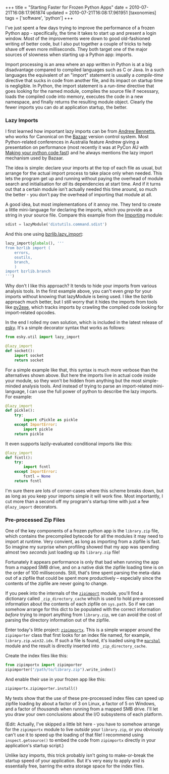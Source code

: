 +++
title = "Starting Faster for Frozen Python Apps"
date = 2010-07-21T16:08:17.961874
updated = 2010-07-21T16:08:17.961951
[taxonomies]
tags = ['software', 'python']
+++

I've just spent a few days trying to improve the performance of a frozen Python app - specifically, the time it takes to start up and present a login window.  Most of the improvements were down to good old-fashioned writing of better code, but I also put together a couple of tricks to help shave off even more milliseconds.  They both target one of the major sources of slowness when starting up a Python app: imports.

<!-- more -->

Import processing is an area where an app written in Python is at a big disadvantage compared to compiled languages such as C or Java.  In a such languages the equivalent of an "import" statement is usually a *compile-time* directive that sucks in code from another file, and its impact on startup time is negligible.  In Python, the import statement is a *run-time* directive that goes looking for the named module, compiles the source file if necessary, loads the compiled code into memory, executes the code in a new namespace, and finally returns the resulting module object.  Clearly the fewer imports you can do at application startup, the better.


### Lazy Imports

I first learned how important lazy imports can be from [Andrew Bennetts](http://bemusement.org/), who works for Canonical on the [Bazaar](http://bazaar.canonical.com) version control system.  Most Python-related conferences in Australia feature Andrew giving a presentation on performance (most recently it was at PyCon AU with [Making your python code fast](http://pyconau.blip.tv/file/3838190/)) and he always mentions the lazy import mechanism used by Bazaar.

The idea is simple:  declare your imports at the top of each file as usual, but arrange for the actual import process to take place only when needed.  This lets the program get up and running without paying the overhead of module search and initialisation for *all* its dependencies at start time.  And if it turns out that a certain module isn't actually needed this time around, so much the better - you don't pay the overhead of importing that module at all.

A good idea, but most implementations of it annoy me.  They tend to create a little mini-language for declaring the imports, which you provide as a string in your source file.  Compare this example from the [Importing](http://peak.telecommunity.com/DevCenter/Importing) module:

```python 
sdist = lazyModule('distutils.command.sdist')
```

And this one using [bzrlib.lazy_import](http://people.canonical.com/~mwh/bzrlibapi/bzrlib.lazy_import.html):

```python 
lazy_import(globals(), '''
from bzrlib import (
    errors,
    osutils,
    branch,
    )
import bzrlib.branch
''')
```

Why don't I like this approach?  It tends to hide your imports from various analysis tools.  In the first example above, you can't even *grep* for your imports without knowing that lazyModule is being used.  I like the bzrlib approach much better, but I still worry that it hides the imports from tools like [py2exe](http://www.py2exe.org/), which tracks imports by crawling the compiled code looking for import-related opcodes.

In the end I rolled my own solution, which is included in the latest release of [esky](http://pypi.python.org/pypi/esky/).  It's a simple decorator syntax that works as follows:

```python 
from esky.util import lazy_import

@lazy_import
def socket():
    import socket
    return socket
```

For a simple example like that, this syntax is much more verbose than the alternatives shown above.  But here the imports live in actual code inside your module, so they won't be hidden from anything but the most simple-minded analysis tools.  And instead of trying to parse an import-related mini-language, I can use the full power of python to describe the lazy imports.  For example:

```python 
@lazy_import
def pickle():
    try:    
        import cPickle as pickle
    except ImportError:
        import pickle
    return pickle
```

It even supports lazily-evaluated conditional imports like this:

```python 
@lazy_import
def fcntl():
    try:    
        import fcntl
    except ImportError:
        fcntl = None
    return fcntl
```

I'm sure there are lots of corner-cases where this scheme breaks down, but as long as you keep your imports simple it will work fine.  Most importantly, I cut more than a second off my program's startup time with just a few `@lazy_import` decorators.


### Pre-processed Zip Files

One of the key components of a frozen python app is the `library.zip` file, which contains the precompiled bytecode for all the modules it may need to import at runtime.  Very convient, as long as importing from a zipfile is fast.  So imagine my surprise when profiling showed that my app was spending almost two *seconds* just loading up its `library.zip` file!

Fortunately it appears performance is only that bad when running the app from a mapped SMB drive, and on a native disk the zipfile loading time is on the order of 100 milliseconds.  Still, that's time spent parsing the meta-data out of a zipfile that could be spent more productively – especially since the contents of the zipfile are never going to change.

If you peek into the internals of the [`zipimport`](http://docs.python.org/library/zipimport.html) module, you'll find a dictionary called `_zip_directory_cache` which is used to hold pre-processed information about the contents of each zipfile on `sys.path`.  So if we can somehow arrange for this dict to be populated with the correct information *before* trying to import anything from `library.zip`, we can avoid the cost of parsing the directory information out of the zipfile.

Enter today's little project: [`zipimportx`](http://pypi.python.org/pypi/zipimportx/).  This is a simple wrapper around the `zipimporter` class that first looks for an index file named, for example, `library.zip.win32.idx`.  If such a file is found, it's loaded using the [`marshal`](http://docs.python.org/library/marshal.html) module and the result is directly inserted into `_zip_directory_cache`.

Create the index files like this:

```python 
from zipimportx import zipimporter
zipimporter("/path/to/library.zip").write_index()
```

And enable their use in your frozen app like this:

```python 
zipimportx.zipimporter.install()
```

My tests show that the use of these pre-processed index files can speed up zipfile loading by about a factor of 3 on Linux, a factor of 5 on Windows, and a factor of *thousands* when running from a mapped SMB drive.  I'll let you draw your own conclusions about the I/O subsystems of each platform.

(Edit: Actually, I've skipped a little bit here - you have to somehow arrange for the `zipimportx` module to live *outside* your `library.zip`, or you obviously can't use it to speed up the loading of that file!  I recommend using `inspect.getsource()` to embed the code from `zipimportx` directly in your application's startup script.)

Unlike lazy imports, this trick probably isn't going to make-or-break the startup speed of your application.  But it's very easy to apply and is essentially free, barring the extra storage space for the index files.

